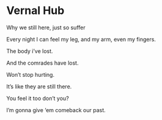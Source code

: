 # Vernal Hub
Why we still here, just so suffer
 
Every night I can feel my leg, and my arm, even my fingers.

The body i’ve lost.

And the comrades have lost.

Won’t stop hurting.

It’s like they are still there.

You feel it too don’t you?

I’m gonna give ‘em comeback our past.
